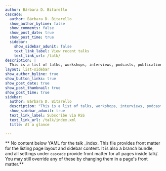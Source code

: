 ```yaml
---
author: Bárbara D. Bitarello
cascade:
  author: Bárbara D. Bitarello
  show_author_byline: false
  show_comments: false
  show_post_date: true
  show_post_time: true
  sidebar:
    show_sidebar_adunit: false
    text_link_label: View recent talks
    text_link_url: /talk/
description: |
  This is a list of talks, workshops, interviews, podcasts, publications, etc.
layout: list-sidebar
show_author_byline: true
show_button_links: true
show_post_date: true
show_post_thumbnail: true
show_post_time: true
sidebar:
  author: Bárbara D. Bitarello
  description: "This is a list of talks, workshops, interviews, podcasts, etc. \n"
  show_sidebar_adunit: true
  text_link_label: Subscribe via RSS
  text_link_url: /talk/index.xml
  title: At a glance

---
```


** No content below YAML for the talk _index. This file provides front matter for the listing page layout and sidebar content. It is also a branch bundle, and all settings under `cascade` provide front matter for all pages inside talk/. You may still override any of these by changing them in a page's front matter.**
